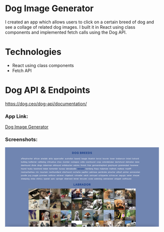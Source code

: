# Dog Image Generator

I created an app which allows users to click on a certain breed of dog and see a collage of related dog images. I built it in React using class components and implemented fetch calls using the Dog API.

# Technologies

- React using class components
- Fetch API

# Dog API & Endpoints

https://dog.ceo/dog-api/documentation/

### App Link:
[Dog Image Generator]([http://the-greeda.s3-website.ap-northeast-2.amazonaws.com/](http://dog-image-generator.s3-website-us-west-2.amazonaws.com/))

### Screenshots:
![Screenshot](dog-image-generator-screenshot.png)
